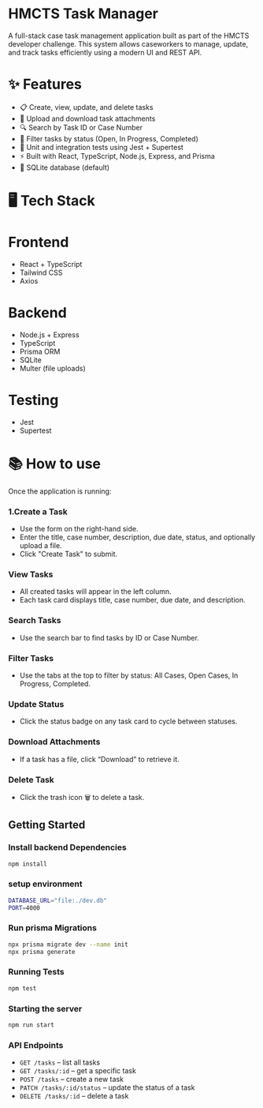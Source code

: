 # HMCTS Task Manager

A full-stack case task management application built as part of the HMCTS developer challenge. This system allows caseworkers to manage, update, and track tasks efficiently using a modern UI and REST API.


# ✨ Features

- 📋 Create, view, update, and delete tasks
- 📁 Upload and download task attachments
- 🔍 Search by Task ID or Case Number
- 🎯 Filter tasks by status (Open, In Progress, Completed)
- 🧪 Unit and integration tests using Jest + Supertest
- ⚡ Built with React, TypeScript, Node.js, Express, and Prisma
- 💾 SQLite database (default)


# 🖥️ Tech Stack

# Frontend
- React + TypeScript
- Tailwind CSS
- Axios

# Backend
- Node.js + Express
- TypeScript
- Prisma ORM
- SQLite
- Multer (file uploads)

# Testing
- Jest
- Supertest


# 📚 How to use

Once the application is running:

### 1.Create a Task
- Use the form on the right-hand side.
- Enter the title, case number, description, due date, status, and optionally upload a file.
- Click "Create Task" to submit.
### View Tasks
- All created tasks will appear in the left column.
- Each task card displays title, case number, due date, and description.
### Search Tasks
- Use the search bar to find tasks by ID or Case Number.
### Filter Tasks
- Use the tabs at the top to filter by status: All Cases, Open Cases, In Progress, Completed.
### Update Status
- Click the status badge on any task card to cycle between statuses.
### Download Attachments
- If a task has a file, click “Download” to retrieve it.
### Delete Task
- Click the trash icon 🗑️ to delete a task.



## Getting Started
### Install backend Dependencies
```bash
npm install
```

### setup environment
```bash
DATABASE_URL="file:./dev.db"
PORT=4000
```
### Run prisma Migrations
```bash
npx prisma migrate dev --name init
npx prisma generate
```
### Running Tests

```bash
npm test
```

### Starting the server
```bash
npm run start
```

### API Endpoints

- `GET /tasks` – list all tasks
- `GET /tasks/:id` – get a specific task
- `POST /tasks` – create a new task
- `PATCH /tasks/:id/status` – update the status of a task
- `DELETE /tasks/:id` – delete a task
